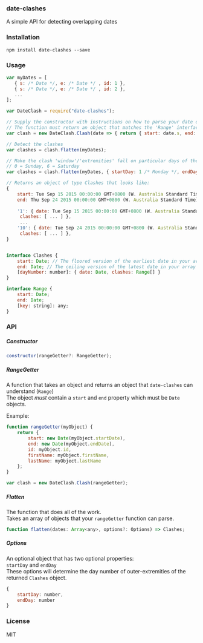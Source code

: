 ### date-clashes
A simple API for detecting overlapping dates

### Installation
`npm install date-clashes --save`

### Usage
```javascript
var myDates = [
   { s: /* Date */, e: /* Date */ , id: 1 },
   { s: /* Date */, e: /* Date */ , id: 2 },
   ...
];

var DateClash = require("date-clashes");

// Supply the constructor with instructions on how to parse your date objects
// The function must return an object that matches the 'Range' interface below
var clash = new DateClash.Clash(date => { return { start: date.s, end: date.e, id: date.id } });

// Detect the clashes
var clashes = clash.flatten(myDates);

// Make the clash 'window'/'extremities' fall on particular days of the week
// 0 = Sunday, 6 = Saturday
var clashes = clash.flatten(myDates, { startDay: 1 /* Monday */, endDay: 0 /* Sunday */ });

// Returns an object of type Clashes that looks like:
{
    start: Tue Sep 15 2015 00:00:00 GMT+0800 (W. Australia Standard Time),
    end: Thu Sep 24 2015 00:00:00 GMT+0800 (W. Australia Standard Time),
    
    '1': { date: Tue Sep 15 2015 00:00:00 GMT+0800 (W. Australia Standard Time),
     clashes: [ ... ] },
     ...
    '10': { date: Tue Sep 24 2015 00:00:00 GMT+0800 (W. Australia Standard Time),
     clashes: [ ... ] },
}


interface Clashes {
    start: Date; // The floored version of the earliest date in your array
    end: Date; // The ceiling version of the latest date in your array
    [dayNumber: number]: { date: Date, clashes: Range[] }
}

interface Range {
    start: Date;
    end: Date;
    [key: string]: any;
}
```

### API

##### Constructor
```javascript
constructor(rangeGetter?: RangeGetter);
```

##### RangeGetter
A function that takes an object and returns an object that `date-clashes` can understand (`Range`)  
The object *must* contain a `start` and `end` property which must be `Date` objects.  

Example:
```javascript
function rangeGetter(myObject) {
    return {
        start: new Date(myObject.startDate),
        end: new Date(myObject.endDate),
        id: myObject.id,
        firstName: myObject.firstName,
        lastName: myObject.lastName
    };
}

var clash = new DateClash.Clash(rangeGetter);
```

##### Flatten
The function that does all of the work.  
Takes an array of objects that your `rangeGetter` function can parse.
```javascript
function flatten(dates: Array<any>, options?: Options) => Clashes;
```

##### Options
An optional object that has two optional properties:  
`startDay` and `endDay`  
These options will determine the day number of outer-extremities of the returned `Clashes` object.

```javascript
{
    startDay: number,
    endDay: number
}
```


### License
MIT